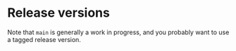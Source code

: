 # Release versions

Note that `main` is generally a work in progress, and you probably want to use a tagged release version.

